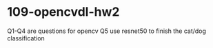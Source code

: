 # 109-opencvdl-hw2
Q1-Q4 are questions for opencv
Q5 use resnet50 to finish the cat/dog classification
